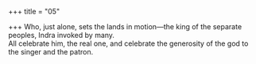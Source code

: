+++
title = "05"

+++
Who, just alone, sets the lands in motion—the king of the separate  peoples, Indra invoked by many.  
All celebrate him, the real one, and celebrate the generosity of the god  to the singer and the patron.  